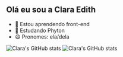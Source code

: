 ## Olá eu sou a Clara Edith

- 🔭 Estou aprendendo front-end
- 🌱 Estudando Phyton
- 😄 Pronomes: ela/dela

![Clara's GitHub stats](https://github-readme-stats.vercel.app/api?username=edithcommit&show_icons=true&theme=radical)
![Clara's GitHub stats](https://github-readme-stats.vercel.app/api?username=edithcommit&hide=contribs,prs&theme=radical)

